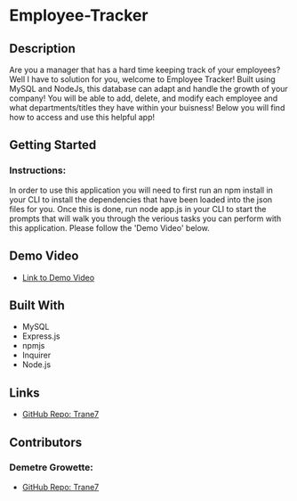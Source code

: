 # Employee-Tracker

## Description

Are you a manager that has a hard time keeping track of your employees? Well I have to solution for you, welcome to Employee Tracker! Built using MySQL and NodeJs, this database can adapt and handle the growth of your company! You will be able to add, delete, and modify each employee and what departments/titles they have within your buisness! Below you will find how to access and use this helpful app!


## Getting Started

### Instructions:
In order to use this application you will need to first run an npm install in your CLI to install the dependencies that have been loaded into the json files for you. Once this is done, run node app.js in your CLI to start the prompts that will walk you through the verious tasks you can perform with this application. Please follow the 'Demo Video' below.

## Demo Video 

- [Link to Demo Video](https://drive.google.com/file/d/1oqExUJdpGqbk9N1WY6fwyBWjE7sJIOpn/view) 

## Built With

- MySQL
- Express.js
- npmjs
- Inquirer
- Node.js

## Links
- [GitHub Repo: Trane7](https://github.com/Trane7/employee-tracker)


## Contributors

### Demetre Growette:
- [GitHub Repo: Trane7](https://github.com/Trane7)

